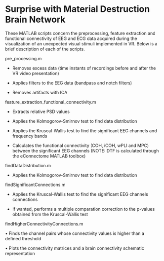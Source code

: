 # Surprise with Material Destruction Brain Network
These MATLAB scripts concern the preprocessing, feature extraction and functional connectivity of EEG and ECG data acquired during the visualization of an unexpected visual stimuli implemented in VR. Below is a brief description of each of the scripts.

pre_processing.m

   - Removes excess data (time instants of recordings before and after the VR video presentation)

   - Applies filters to the EEG data (bandpass and notch filters)

   - Removes artifacts with ICA

feature_extraction_functional_connectivity.m

  - Extracts relative PSD values

  - Applies the Kolmogorov-Smirnov test to find data distribution

  - Applies the Kruscal-Wallis test to find the significant EEG channels and frequency bands

  - Calculates the functional connectivity (COH, iCOH, wPLI and MPC) between the significant EEG channels (NOTE: DTF is calculated through the eConnectome MATLAB toolbox)

findDataDistribution.m

  - Applies the Kolmogorov-Smirnov test to find data distribution

findSignificantConnections.m

  - Applies the Kruscal-Wallis test to find the significant EEG channels connections

  - If wanted, performs a multiple comparation correction to the p-values obtained from the Kruscal-Wallis test

findHigherConnectivityConnections.m

• Finds the channel pairs whose connectivity values is higher than a defined threshold

• Plots the connectivity matrices and a brain connectivity schematic representation
